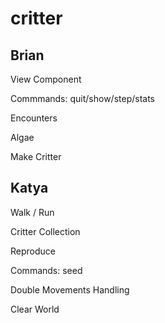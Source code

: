 # critter

 
  Brian
 ----------


  View Component
  
  Commmands: quit/show/step/stats
  
  Encounters

  Algae

  Make Critter
  
  
  Katya
---------

 Walk / Run
 
 Critter Collection
 
 Reproduce
 
 Commands: seed 
 
 Double Movements Handling
 
 Clear World
 
 
